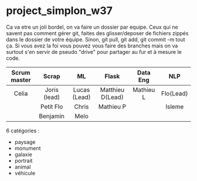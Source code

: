 # project_simplon_w37

Ca va etre un joli bordel, on va faire un dossier par equipe. Ceux qui ne savent pas comment gérer git, faites des glisser/deposer de fichiers zippés dans le dossier de votre équipe. Sinon, git pull, git add, git commit -m tout ça. Si vous avez la foi vous pouvez vous faire des branches mais on va surtout s'en servir de pseudo "drive" pour partager au fur et à mesure le code.



| Scrum master  |     Scrap       |     ML         |     Flask       |    Data Eng    |    NLP         |
| :------------:| :-------------: | :------------: | :-------------: | :------------: | :------------: |
| Celia         | Joris (lead)    | Lucas (Lead)   | Matthieu D(Lead)| Mathieu L      | Flo(Lead)      |
|               | Petit Flo       | Chris          | Mathieu P       |                | Isleme         |
|               | Benjamin        | Melo           |                 |                |                |


6 catégories : 
- paysage
- monument
- galaxie
- portrait
- animal
- véhicule
